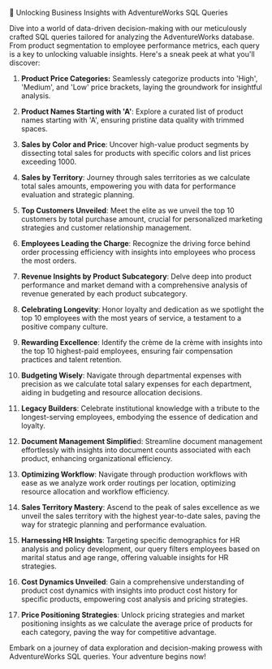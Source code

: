 🚀 Unlocking Business Insights with AdventureWorks SQL Queries

Dive into a world of data-driven decision-making with our meticulously crafted SQL queries tailored for analyzing the AdventureWorks database. From product segmentation to employee performance metrics, each query is a key to unlocking valuable insights. Here's a sneak peek at what you'll discover:

1. **Product Price Categories:** Seamlessly categorize products into 'High', 'Medium', and 'Low' price brackets, laying the groundwork for insightful analysis.

2. **Product Names Starting with 'A'**: Explore a curated list of product names starting with 'A', ensuring pristine data quality with trimmed spaces.

3. **Sales by Color and Price**: Uncover high-value product segments by dissecting total sales for products with specific colors and list prices exceeding 1000.

4. **Sales by Territory**: Journey through sales territories as we calculate total sales amounts, empowering you with data for performance evaluation and strategic planning.

5. **Top Customers Unveiled**: Meet the elite as we unveil the top 10 customers by total purchase amount, crucial for personalized marketing strategies and customer relationship management.

6. **Employees Leading the Charge**: Recognize the driving force behind order processing efficiency with insights into employees who process the most orders.

7. **Revenue Insights by Product Subcategory**: Delve deep into product performance and market demand with a comprehensive analysis of revenue generated by each product subcategory.

8. **Celebrating Longevity**: Honor loyalty and dedication as we spotlight the top 10 employees with the most years of service, a testament to a positive company culture.

9. **Rewarding Excellence**: Identify the crème de la crème with insights into the top 10 highest-paid employees, ensuring fair compensation practices and talent retention.

10. **Budgeting Wisely**: Navigate through departmental expenses with precision as we calculate total salary expenses for each department, aiding in budgeting and resource allocation decisions.

11. **Legacy Builders**: Celebrate institutional knowledge with a tribute to the longest-serving employees, embodying the essence of dedication and loyalty.

12. **Document Management Simplifie**d: Streamline document management effortlessly with insights into document counts associated with each product, enhancing organizational efficiency.

13. **Optimizing Workflow**: Navigate through production workflows with ease as we analyze work order routings per location, optimizing resource allocation and workflow efficiency.

14. **Sales Territory Mastery**: Ascend to the peak of sales excellence as we unveil the sales territory with the highest year-to-date sales, paving the way for strategic planning and performance evaluation.

15. **Harnessing HR Insights**: Targeting specific demographics for HR analysis and policy development, our query filters employees based on marital status and age range, offering valuable insights for HR strategies.

16. **Cost Dynamics Unveiled**: Gain a comprehensive understanding of product cost dynamics with insights into product cost history for specific products, empowering cost analysis and pricing strategies.

17. **Price Positioning Strategies**: Unlock pricing strategies and market positioning insights as we calculate the average price of products for each category, paving the way for competitive advantage.

Embark on a journey of data exploration and decision-making prowess with AdventureWorks SQL queries. Your adventure begins now!
